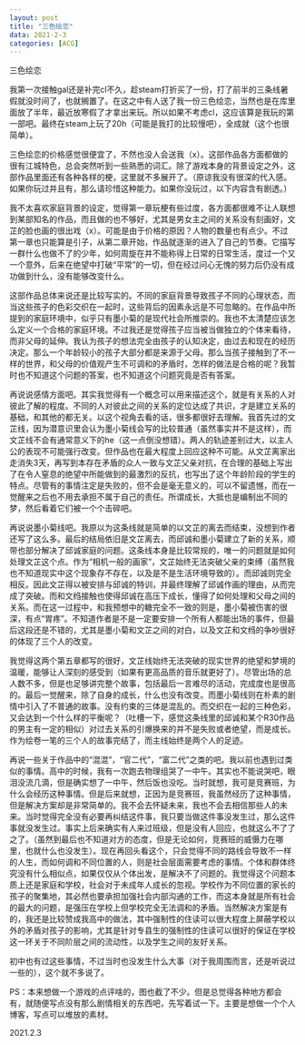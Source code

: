 ```yaml
---
layout: post
title: "三色绘恋"
data: 2021-2-3
categories: [ACG]
---
```


三色绘恋

我第一次接触gal还是补完cl不久，趁steam打折买了一份，打了前半的三条线暑假就没时间了，也就搁置了。在这之中有人送了我一份三色绘恋，当然也是在库里面放了半年，最近放寒假了才拿出来玩。所以如果不考虑cl，这应该算是我玩的第一部吧。最终在steam上玩了20h（可能是我打的比较慢吧），全成就（这个也很简单）。

三色绘恋的价格感觉很便宜了，不然也没人会送我（x）。这部作品各方面都做的很有江城特色，总会突然听到一些熟悉的词汇。除了游戏本身的背景设定之外，这部作品里面还有各种各样的梗，这里就不多展开了。（原谅我没有很深的代入感。如果你玩过并且有，那么请珍惜这种能力。如果你没玩过，以下内容含有剧透。）

我不太喜欢家庭背景的设定，觉得第一章玩梗有些过度，各方面都很难不让人联想到某部知名的作品，而且做的也不够好，尤其是男女主之间的关系没有刻画好，文芷的脸也画的很出戏（x）。可能是由于价格的原因？人物的数量也有点少。不过第一章也只能算是引子，从第二章开始，作品就逐渐的进入了自己的节奏。它描写一群什么也做不了的少年，如何周旋在并不能称得上日常的日常生活，度过一个又一个意外，后来在绝望中打破“平常”的一切，但在经过问心无愧的努力后仍没有成功做到什么，没有能够改变什么。

这部作品总体来说还是比较写实的。不同的家庭背景导致孩子不同的心理状态，而当这些孩子的色彩交织在一起时，这些背后的因素永远是不可忽略的。在作品中所提到的家庭环境中，似乎只有墨小菊的是现代社会所推崇的。我也不太清楚应该怎么定义一个合格的家庭环境。不过我还是觉得孩子应当被当做独立的个体来看待，而非父母的延伸。我认为孩子的想法完全由孩子的认知决定，由过去和现在的经历决定。那么一个年龄较小的孩子大部分都是来源于父母。那么当孩子接触到了不一样的世界，和父母的价值观产生不可调和的矛盾时，怎样的做法是合格的呢？我暂时也不知道这个问题的答案，也不知道这个问题究竟是否有答案。

再说说感情方面吧。其实我觉得有一个概念可以用来描述这个，就是有关系的人对彼此了解的程度。不同的人对彼此之间的关系的定位达成了共识，才是建立关系的基础，和其他的都无关。以这个视角去看的话，很多都很好去理解。我首先过的文芷线，因为潜意识里会认为墨小菊线会写的比较普通（虽然事实并不是这样），而文芷线不会有通常意义下的he（这一点倒没想错）。两人的轨迹差别过大，以主人公的表现不可能强行改变。但作品也在最大程度上回应这种不可能。从文芷离家出走消失3天，再写到本存在矛盾的众人一致与文芷父亲对抗，在合理的基础上写出了在令人窒息的绝望中所能做到的最激烈的反抗，也写出了这个年龄阶段的学生的特点。尽管有的事情注定是失败的，但不会是毫无意义的，可以不留遗憾，而在一觉醒来之后也不用去承担不属于自己的责任。所谓成长，大抵也是编制出不同的梦，然后看着它们被一个个击碎吧。

再说说墨小菊线吧。我原以为这条线就是简单的以文芷的离去而结束，没想到作者还写了这么多。最后的结局依旧是文芷离去，而邱诚和墨小菊建立了新的关系，顺带也部分解决了邱诚家庭的问题。这条线本身是比较常规的，唯一的问题就是如何处理文芷这个点。作为“相机一般的画家”，文芷始终无法突破父亲的束缚（虽然我也不知道现实中这个现象存不存在，以及是不是生活环境导致的）。而邱诚则完全相反。因此文芷得以被安排与邱诚的特训，并最终理解了邱诚作画的理由，从而完成了突破。而和文绉接触也使得邱诚在高压下成长，懂得了如何处理和父母之间的关系。而在这一过程中，和我预想中的糖完全不一致的则是，墨小菊被伤害的很深，有点“胃疼”。不知道作者是不是一定要安排一个所有人都能出场的事件，但最后这段还是不错的，尤其是墨小菊和文芷之间的对白，以及文芷和文绉的争吵很好的体现了三个人的改变。

我觉得这两个第五章都写的很好，文芷线始终无法突破的现实世界的绝望和梦境的温暖，能够让人深刻的感受到（如果有更高品质的音乐就更好了）。尽管出场的总人数不多，但是也足够讲完整个故事，包括最后一言难尽的活动，完成度也是很高的。最后一觉醒来，除了自身的成长，什么也没有改变。而墨小菊线则在朴素的剧情中引入了不普通的故事。没有约束的三体是混乱的。而交织在一起的三种色彩，又会达到一个什么样的平衡呢？（吐槽一下，感觉这条线里的邱诚和某个R30作品的男主有一定的相似）对过去关系的引爆换来的并不是失败或者绝望，而是成长。作为绘卷一笔的三个人的故事完结了，而主线始终是两个人的足迹。

再说一些关于作品中的“混混”，“官二代”，“富二代”之类的吧。我以前也遇到过类似的事情。高中的时候，我有一次跑去物理组哭了一中午。其实也不能说哭吧，眼泪没流几滴，但是确实想了一中午，然后饭也没吃。当时就想，我可是竞赛班，为什么会经历这种事情。但是后来就想，正因为是竞赛班，我虽然经历了这种事情，但是解决方案却是非常简单的。我不会去怀疑未来，我也不会去相信那些人的未来。当时觉得完全没有必要再纠结这件事，我只要当做这件事没发生过，那么这件事就没发生过。事实上后来确实有人来过班级，但是没有人回应，也就这么不了了之了。（虽然到最后也不知道对方的态度，但是无论如何，竞赛班的威慑力在哪里，也就什么也没发生）。现在再回头看这个，只会觉得不同的路线会导致不一样的人生，而如何调和不同位置的人，则是社会层面需要考虑的事情。个体和群体终究没有什么相似点，如果仅仅从个体出发，是解决不了问题的。我觉得这个问题本质上还是家庭和学校，社会对于未成年人成长的忽视。学校作为不同位置的家长的孩子的聚集地，其必然也要承担加强社会内部沟通的工作，而这本身就是所有社会的最大的问题，是强压在学校上但学校完全无法调和的矛盾。当然解决方案是有的，我还是比较赞成我高中的做法，其中强制性的住读可以很大程度上屏蔽学校以外的矛盾对孩子的影响，尤其是针对专县生的强制性的住读可以很好的保证在学校这一环关于不同阶层之间的流动性，以及学生之间的友好关系。

初中也有过这些事情，不过当时也没发生什么大事（对于我周围而言，还是听说过一些的），这个就不多说了。

PS：本来想做一个游戏的点评啥的，图也截了不少。但是总觉得各种地方都会有，就随便写点没有那么剧情相关的东西吧，先写着试一下。主要是想做一个个人博客，写点可以堆放的素材。

2021.2.3